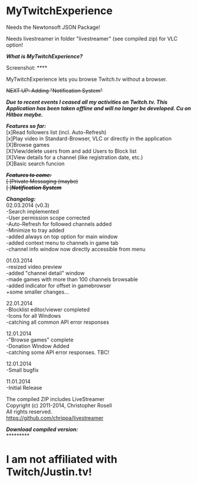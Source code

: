 MyTwitchExperience
==================
Needs the Newtonsoft JSON Package!

Needs livestreamer in folder "livestreamer" (see compiled zip) for VLC option!

***What is MyTwitchExperience?***

Screenshot: ****

MyTwitchExperience lets you browse Twitch.tv without a browser.

~~NEXT UP: Adding "Notification System"~~

**_Due to recent events I ceased all my activities on Twitch.tv. This Application has been taken offline and will no longer be developed. Cu on Hitbox maybe._**


***Features so far:***
<br />[x]Read followers list (incl. Auto-Refresh)
<br />[x]Play video in Standard-Browser, VLC or directly in the application
<br />[X]Browse games
<br />[X]View/delete users from and add Users to Block list
<br />[X]View details for a channel (like registration date, etc.)
<br />[X]Basic search funcion

~~***Features to come:***~~
~~<br />[ ]Private Messaging (maybe)~~
~~<br />[ ]***Notification System***~~


***Changelog:***
<br />02.03.2014 (v0.3)
<br />-Search implemented
<br />-User permission scope corrected
<br />-Auto-Refresh for followed channels added
<br />-Minimize to tray added
<br />-added always on top option for main window
<br />-added context menu to channels in game tab
<br />-channel info window now directly accessible from menu

01.03.2014
<br />-resized video preview
<br />-added "channel detail" window
<br />-made games with more than 100 channels browsable
<br />-added indicator for offset in gamebrowser
<br />+some smaller changes...

22.01.2014
<br />-Blocklist editor/viewer completed
<br />-Icons for all Windows
<br />-catching all common API error responses

12.01.2014
<br />-"Browse games" complete
<br />-Donation Window Added
<br />-catching some API error responses. TBC!

12.01.2014
<br />-Small bugfix

11.01.2014
<br />-Initial Release


The compiled ZIP includes LiveStreamer
<br />Copyright (c) 2011-2014, Christopher Rosell
<br />All rights reserved.
<br />https://github.com/chrippa/livestreamer


***Download compiled version:***
<br />*********

I am not affiliated with Twitch/Justin.tv!
==================

